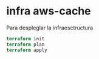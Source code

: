 # infra aws-cache

Para despleglar la infraesctructura

```terraform
terraform init
terraform plan
terraform apply
```